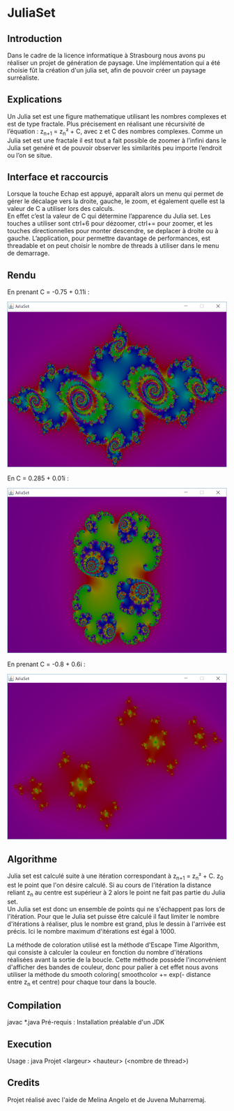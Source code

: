 # JuliaSet

## Introduction

Dans le cadre de la licence informatique à Strasbourg nous avons pu réaliser un projet de génération de paysage. Une implémentation qui a été choisie fût la création d'un julia set, afin de pouvoir créer un paysage surréaliste.

## Explications

Un Julia set est une figure mathematique utilisant les nombres complexes et est de type fractale. Plus précisement en réalisant une récursivité de l’équation : z<sub>n+1</sub> = z<sub>n</sub>² + C, avec z et C des nombres complexes. Comme un Julia set est une fractale il est tout a fait possible de zoomer à l’infini dans le Julia set genéré et de pouvoir observer les similarités peu importe l’endroit ou l’on se situe. 

## Interface et raccourcis

Lorsque la touche Echap est appuyé, apparaît alors un menu qui permet de gérer le décalage vers la droite, gauche, le zoom, et également quelle est la valeur
de C a utiliser lors des calculs.  
En effet c’est la valeur de C qui détermine l’apparence du Julia set. Les touches a utiliser sont ctrl+6 pour dézoomer, ctrl+= pour zoomer, et les touches directionnelles pour monter descendre, se deplacer à droite ou à gauche. L’application, pour permettre davantage de performances, est threadable et on peut choisir le nombre de threads à
utiliser dans le menu de demarrage. 

## Rendu

En prenant C = -0.75 + 0.11i :

<img src="Pics/juliaset1.png" alt="juliaset"></img>

En C = 0.285 + 0.01i :

<img src="Pics/juliaset2.png" alt="juliaset"></img>


En prenant C = -0.8 + 0.6i :

<img src="Pics/juliaset3.png" alt="juliaset"></img>

## Algorithme

Julia set est calculé suite à une itération correspondant à z<sub>n+1</sub> = z<sub>n</sub>² + C. z<sub>0</sub> est le point que l'on désire calculé. Si au cours de l'itération la distance reliant z<sub>n</sub> au centre est supérieur à 2 alors le point ne fait pas partie du Julia set.  
Un Julia set est donc un ensemble de points qui ne s'échappent pas lors de l'itération. Pour que le Julia set puisse être calculé il faut limiter le nombre d'itérations à réaliser, plus le nombre est grand, plus le dessin à l'arrivée est précis. Ici le nombre maximum d'itérations est égal à 1000. 

La méthode de coloration utilisé est la méthode d'Escape Time Algorithm, qui consiste à calculer la couleur en fonction du nombre d'itérations réalisées avant la sortie de la boucle. Cette méthode possède l'inconvénient d'afficher des bandes de couleur, donc pour palier à cet effet nous avons utiliser la méthode du smooth coloring( smoothcolor += exp(- distance entre z<sub>n</sub> et centre) pour chaque tour dans la boucle.

## Compilation

javac *.java
Pré-requis : Installation préalable d'un JDK

## Execution

Usage : java Projet &lt;largeur&gt; &lt;hauteur&gt; (&lt;nombre de thread&gt;)

## Credits

Projet réalisé avec l'aide de Melina Angelo et de Juvena Muharremaj.
